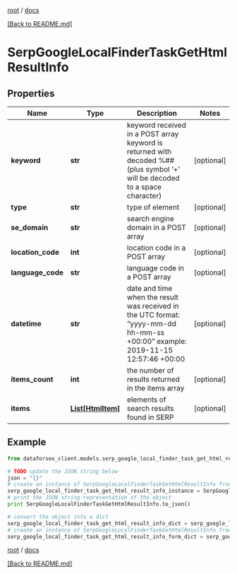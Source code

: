 [root](./../ "root") / [docs](./ "docs")

[[Back to README.md]](./../README.md "[Back to README.md]")

# SerpGoogleLocalFinderTaskGetHtmlResultInfo

## Properties

Name | Type | Description | Notes
------------ | ------------- | ------------- | -------------
**keyword** | **str** | keyword received in a POST array keyword is returned with decoded %## (plus symbol ‘+’ will be decoded to a space character) | [optional]
**type** | **str** | type of element | [optional]
**se_domain** | **str** | search engine domain in a POST array | [optional]
**location_code** | **int** | location code in a POST array | [optional]
**language_code** | **str** | language code in a POST array | [optional]
**datetime** | **str** | date and time when the result was received in the UTC format: “yyyy-mm-dd hh-mm-ss +00:00” example: 2019-11-15 12:57:46 +00:00 | [optional]
**items_count** | **int** | the number of results returned in the items array | [optional]
**items** | [**List[HtmlItem]**](HtmlItem.md) | elements of search results found in SERP | [optional]

## Example

```python
from dataforseo_client.models.serp_google_local_finder_task_get_html_result_info import SerpGoogleLocalFinderTaskGetHtmlResultInfo

# TODO update the JSON string below
json = "{}"
# create an instance of SerpGoogleLocalFinderTaskGetHtmlResultInfo from a JSON string
serp_google_local_finder_task_get_html_result_info_instance = SerpGoogleLocalFinderTaskGetHtmlResultInfo.from_json(json)
# print the JSON string representation of the object
print SerpGoogleLocalFinderTaskGetHtmlResultInfo.to_json()

# convert the object into a dict
serp_google_local_finder_task_get_html_result_info_dict = serp_google_local_finder_task_get_html_result_info_instance.to_dict()
# create an instance of SerpGoogleLocalFinderTaskGetHtmlResultInfo from a dict
serp_google_local_finder_task_get_html_result_info_form_dict = serp_google_local_finder_task_get_html_result_info.from_dict(serp_google_local_finder_task_get_html_result_info_dict)
```

  

[root](./../ "root") / [docs](./ "docs")

[[Back to README.md]](./../README.md "[Back to README.md]")